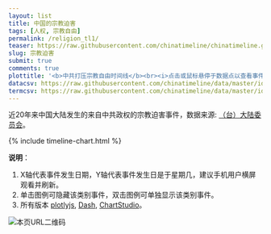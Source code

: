 ```yaml
---
layout: list
title: 中国的宗教迫害
tags: [人权, 宗教自由]
permalink: /religion_tl1/
teaser: https://raw.githubusercontent.com/chinatimeline/chinatimeline.github.io/master/images/cry.jpg
slug: 宗教迫害
submit: true
comments: true
plottitle: '<b>中共打压宗教自由时间线</b><br><i>点击或鼠标悬停于数据点以查看事件名称</i>'
datacsv: https://raw.githubusercontent.com/chinatimeline/data/master/ideology/CCP_Religious_Persecution.csv
termcsv: https://raw.githubusercontent.com/chinatimeline/data/master/ideology/CCP_Presidential_term.csv
---
```


近20年来中国大陆发生的来自中共政权的宗教迫害事件，数据来源: [（台）大陆委员会](https://www.mac.gov.tw/np.asp?ctNode=7351&mp=1)。

{% include timeline-chart.html %}
<script>
plotTimeline(
'{{ page.plottitle }}',
'{{ page.datacsv }}',
'{{ page.termcsv }}'
)
</script>

<!-- Start of iframe Code -->
<!-- iframe width="100%" height="600" frameborder="0" scrolling="no" src="https://chinatimeline.pythonanywhere.com/religion"></iframe -->
<!--<iframe width="100%" height="600" frameborder="0" scrolling="no" src="https://plot.ly/~chinatimeline/8.embed"></iframe> -->

<!-- End of iframe Code -->

**说明**：
1. X轴代表事件发生日期，Y轴代表事件发生日是于星期几，建议手机用户横屏观看并刷新。
2. 单击图例可隐藏该类别事件，双击图例可单独显示该类别事件。
3. 所有版本 [plotlyjs](/religion_tl1), [Dash](/religion_tl2), [ChartStudio](/religion_tl3)。

![本页URL二维码](https://i.imgur.com/MaUPMgu.png)
